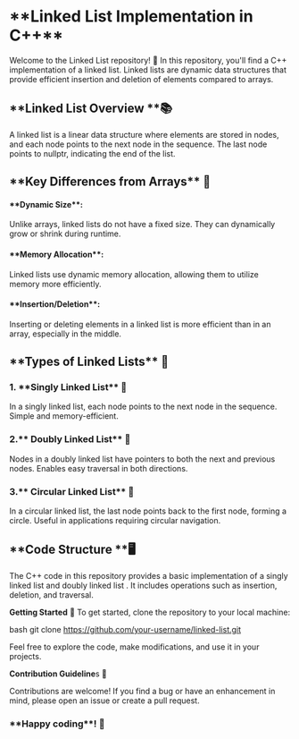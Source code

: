 <h1>**Linked List Implementation in C++**</h1>
Welcome to the Linked List repository! 🚀 In this repository, you'll find a C++ implementation of a linked list. Linked lists are dynamic data structures that provide efficient insertion and deletion of elements compared to arrays.

<h2>**Linked List Overview **📚</h2>

A linked list is a linear data structure where elements are stored in nodes, and each node points to the next node in the sequence. The last node points to nullptr, indicating the end of the list.

<h2>**Key Differences from Arrays** 🔄</h2>

<h4>**Dynamic Size**:</h4> Unlike arrays, linked lists do not have a fixed size. They can dynamically grow or shrink during runtime.
<h4>**Memory Allocation**:</h4> Linked lists use dynamic memory allocation, allowing them to utilize memory more efficiently.
<h4>**Insertion/Deletion**:</h4> Inserting or deleting elements in a linked list is more efficient than in an array, especially in the middle.


<h2>**Types of Linked Lists** 📝</h2>

<h3>1. **Singly Linked List** 📌</h3>

  In a singly linked list, each node points to the next node in the sequence.
  Simple and memory-efficient.

<h3>2.** Doubly Linked List** 📎</h3>

  Nodes in a doubly linked list have pointers to both the next and previous nodes.
  Enables easy traversal in both directions.
  
<h3>3.** Circular Linked List** 🔄</h3>

  In a circular linked list, the last node points back to the first node, forming a circle.
  Useful in applications requiring circular navigation.
  
<h2>**Code Structure **🖥️</h2>

The C++ code in this repository provides a basic implementation of a singly linked list and doubly linked list . It includes operations such as insertion, deletion, and traversal.

**Getting Started** 🚀
To get started, clone the repository to your local machine:

bash
git clone https://github.com/your-username/linked-list.git

Feel free to explore the code, make modifications, and use it in your projects.

**Contribution Guideline**s 🤝

Contributions are welcome! If you find a bug or have an enhancement in mind, please open an issue or create a pull request.

<h3>**Happy coding**! 🎉</h3>
